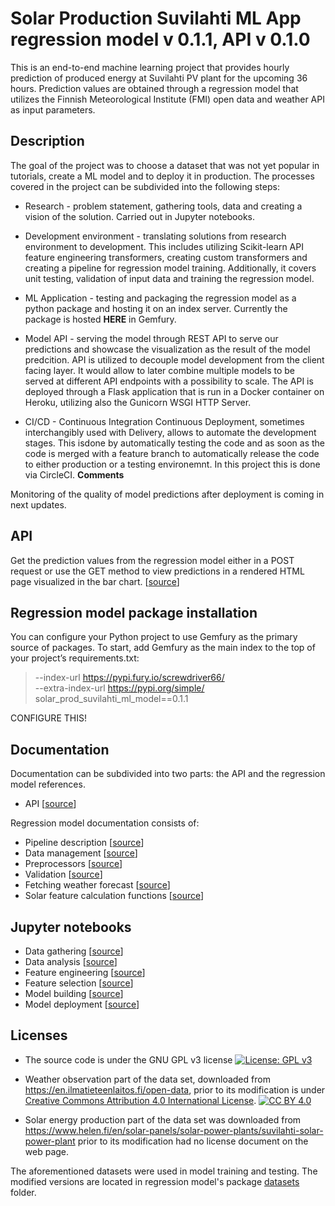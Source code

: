 # Solar Production Suvilahti ML App regression model v 0.1.1, API v 0.1.0

This is an end-to-end machine learning project that provides hourly prediction of produced energy at Suvilahti PV plant for the upcoming 36 hours. Prediction values are obtained through a regression model that utilizes the Finnish Meteorological Institute (FMI) open data and weather API as input parameters.

## Description

The goal of the project was to choose a dataset that was not yet popular in tutorials, create a ML model and to deploy it in production. The processes covered in the project can be subdivided into the following steps:

- Research - problem statement, gathering tools, data and creating a vision of the solution. Carried out in Jupyter notebooks.
- Development environment - translating solutions from research environment to development. This includes utilizing Scikit-learn API feature engineering transformers, creating custom transformers and creating a pipeline for regression model training. Additionally, it covers unit testing, validation of input data and training the regression model.

- ML Application - testing and packaging the regression model as a python package and hosting it on an index server. Currently the package is hosted __HERE__  in Gemfury.
- Model API - serving the model through REST API to serve our predictions and showcase the visualization as the result of the model predcition. API is utilized to decouple model development from the client facing layer. It would allow to later combine multiple models to be served at different API endpoints with a possibility to scale. The API is deployed through a Flask application that is run in a Docker container on Heroku, utilizing also the Gunicorn WSGI HTTP Server.
- CI/CD - Continuous Integration Continuous Deployment, sometimes interchangibly used with Delivery, allows to automate the development stages. This isdone by automatically testing the code and as soon as the code is merged with a feature branch to automatically release the code to either production or a testing environemnt. In this project this is done via CircleCI. __Comments__


 Monitoring of the quality of model predictions after deployment is coming in next updates.

## API

Get the prediction values from the regression model either in a POST request or use the GET method to view predictions in a rendered HTML page visualized in the bar chart. [[source]()]

## Regression model package installation
You can configure your Python project to use Gemfury as the primary source of packages. To start, add Gemfury as the main index to the top of your project’s requirements.txt:

>--index-url https://pypi.fury.io/screwdriver66/ \
>--extra-index-url https://pypi.org/simple/ \
> solar_prod_suvilahti_ml_model==0.1.1

CONFIGURE THIS!

## Documentation

Documentation can be subdivided into two parts: the API and the regression model references.

- API [[source]()]

Regression model documentation consists of:

- Pipeline description [[source]()]
- Data management [[source]()]
- Preprocessors [[source]()]
- Validation [[source]()]
- Fetching weather forecast [[source]()]
- Solar feature calculation functions [[source]()]

## Jupyter notebooks

- Data gathering [[source]()]
- Data analysis [[source]()]
- Feature engineering [[source]()]
- Feature selection [[source]()]
- Model building [[source]()]
- Model deployment [[source]()]


## Licenses

- The source code is under the GNU GPL v3 license [![License: GPL v3](https://img.shields.io/badge/License-GPLv3-blue.svg)](https://www.gnu.org/licenses/gpl-3.0)

- Weather observation part of the data set, downloaded from https://en.ilmatieteenlaitos.fi/open-data, prior to its modification is under [Creative Commons Attribution 4.0 International
License][cc-by]. [![CC BY 4.0][cc-by-shield]][cc-by]

- Solar energy production part of the data set was downloaded from https://www.helen.fi/en/solar-panels/solar-power-plants/suvilahti-solar-power-plant prior to its modification had no license document on the web page.

The aforementioned datasets were used in model training and testing. The modified versions are located in regression model's package [datasets](/packages/regression_model/regression_model/datasets/) folder.



[cc-by]: http://creativecommons.org/licenses/by/4.0/
[cc-by-shield]: https://img.shields.io/badge/License-CC%20BY%204.0-lightgrey.svg
